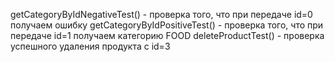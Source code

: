 getCategoryByIdNegativeTest() - проверка того, что при передаче id=0 получаем ошибку
getCategoryByIdPositiveTest() - проверка того, что при передаче id=1 получаем категорию FOOD
deleteProductTest() - проверка успешного удаления продукта с id=3
